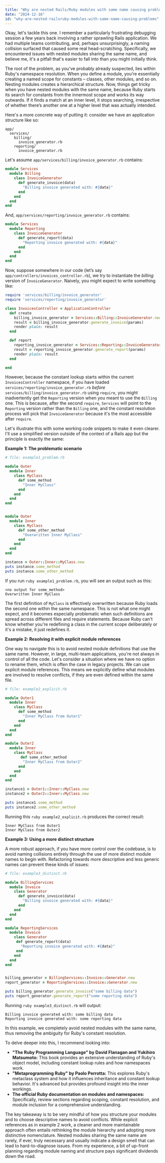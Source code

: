 ```yaml
---
title: "Why are nested Rails/Ruby modules with same name causing problems?"
date: "2024-12-16"
id: "why-are-nested-railsruby-modules-with-same-name-causing-problems"
---
```


Okay, let's tackle this one. I remember a particularly frustrating debugging session a few years back involving a rather sprawling Rails application. We had multiple teams contributing, and, perhaps unsurprisingly, a naming collision surfaced that caused some real head-scratching. Specifically, we encountered issues with nested modules sharing the same name, and believe me, it's a pitfall that's easier to fall into than you might initially think.

The root of the problem, as you've probably already suspected, lies within Ruby's namespace resolution. When you define a module, you’re essentially creating a named scope for constants – classes, other modules, and so on. Nesting modules creates a hierarchical structure. Now, things get tricky when you have nested modules with the same name, because Ruby starts its search for constants from the innermost scope and works its way outwards. If it finds a match at an inner level, it stops searching, irrespective of whether there’s another one at a higher level that was actually intended.

Here's a more concrete way of putting it: consider we have an application structure like so:

```
app/
  services/
    billing/
      invoice_generator.rb
    reporting/
      invoice_generator.rb
```

Let's assume `app/services/billing/invoice_generator.rb` contains:

```ruby
module Services
  module Billing
    class InvoiceGenerator
      def generate_invoice(data)
        "Billing invoice generated with: #{data}"
      end
    end
  end
end
```

And, `app/services/reporting/invoice_generator.rb` contains:

```ruby
module Services
  module Reporting
    class InvoiceGenerator
      def generate_report(data)
        "Reporting invoice generated with: #{data}"
      end
    end
  end
end
```

Now, suppose somewhere in our code (let’s say `app/controllers/invoices_controller.rb`), we try to instantiate the *billing* version of `InvoiceGenerator`. Naively, you might expect to write something like:

```ruby
require 'services/billing/invoice_generator'
require 'services/reporting/invoice_generator'

class InvoicesController < ApplicationController
  def create
    billing_invoice_generator = Services::Billing::InvoiceGenerator.new
    result = billing_invoice_generator.generate_invoice(params)
    render plain: result
  end

  def report
    reporting_invoice_generator = Services::Reporting::InvoiceGenerator.new
    result = reporting_invoice_generator.generate_report(params)
    render plain: result
  end

end
```

However, because the constant lookup starts within the current `InvoicesController` namespace, if you have loaded `services/reporting/invoice_generator.rb` *before* `services/billing/invoice_generator.rb` using `require`, you might inadvertently get the `Reporting` version when you meant to use the `Billing` one. This is because, after the second `require`, `Services` will point to the `Reporting` version rather than the `Billing` one, and the constant resolution process will pick that `InvoiceGenerator` because it's the most accessible after `require`.

Let's illustrate this with some working code snippets to make it even clearer. I'll use a simplified version outside of the context of a Rails app but the principle is exactly the same:

**Example 1: The problematic scenario**

```ruby
# file: example1_problem.rb

module Outer
  module Inner
    class MyClass
      def some_method
        "Inner MyClass"
      end
    end
  end
end


module Outer
  module Inner
    class MyClass
      def some_other_method
        "Overwritten Inner MyClass"
      end
    end
  end
end

instance = Outer::Inner::MyClass.new
puts instance.some_method
puts instance.some_other_method
```

If you run `ruby example1_problem.rb`, you will see an output such as this:

```
<no output for some_method>
Overwritten Inner MyClass
```

The first definition of `MyClass` is effectively overwritten because Ruby loads the second one within the same namespace. This is not what one might expect, and it becomes especially problematic when such definitions are spread across different files and require statements. Because Ruby can't know whether you're redefining a class in the current scope deliberately or it's a mistake, it just redefines it.

**Example 2: Resolving it with explicit module references**

One way to navigate this is to avoid nested module definitions that use the same name. However, in large, multi-team applications, you're not always in control of all the code. Let's consider a situation where we have no option to rename them, which is often the case in legacy projects. We can use explicit module references. This means we explicitly define what modules are involved to resolve conflicts, if they are even defined within the same file.

```ruby
# file: example2_explicit.rb

module Outer1
  module Inner
    class MyClass
      def some_method
        "Inner MyClass from Outer1"
      end
    end
  end
end

module Outer2
  module Inner
    class MyClass
       def some_other_method
        "Inner MyClass from Outer2"
      end
    end
  end
end

instance1 = Outer1::Inner::MyClass.new
instance2 = Outer2::Inner::MyClass.new

puts instance1.some_method
puts instance2.some_other_method
```

Running this `ruby example2_explicit.rb` produces the correct result:

```
Inner MyClass from Outer1
Inner MyClass from Outer2
```

**Example 3: Using a more distinct structure**

A more robust approach, if you have more control over the codebase, is to avoid naming collisions entirely through the use of more distinct module names to begin with. Refactoring towards more descriptive and less generic names can prevent these kinds of issues:

```ruby
# file: example3_distinct.rb

module BillingServices
  module Invoice
    class Generator
      def generate_invoice(data)
        "Billing invoice generated with: #{data}"
      end
    end
  end
end

module ReportingServices
  module Invoice
    class Generator
     def generate_report(data)
       "Reporting invoice generated with: #{data}"
     end
    end
  end
end


billing_generator = BillingServices::Invoice::Generator.new
report_generator = ReportingServices::Invoice::Generator.new

puts billing_generator.generate_invoice("some billing data")
puts report_generator.generate_report("some reporting data")
```

Running `ruby example3_distinct.rb` will output:

```
Billing invoice generated with: some billing data
Reporting invoice generated with: some reporting data
```

In this example, we completely avoid nested modules with the same name, thus removing the ambiguity for Ruby's constant resolution.

To delve deeper into this, I recommend looking into:

*   **"The Ruby Programming Language" by David Flanagan and Yukihiro Matsumoto:** This book provides an extensive understanding of Ruby's object model, including constant lookup rules and how namespaces work.
*   **"Metaprogramming Ruby" by Paolo Perrotta:** This explores Ruby's metaclass system and how it influences inheritance and constant lookup behavior. It's advanced but provides profound insight into the inner workings.
*   **The official Ruby documentation on modules and namespaces:** Specifically, review sections regarding scoping, constant resolution, and module inclusion for a comprehensive understanding.

The key takeaway is to be very mindful of how you structure your modules and to choose descriptive names to avoid conflicts. While explicit references as in example 2 work, a cleaner and more maintainable approach often entails rethinking the module hierarchy and adopting more distinctive nomenclature. Nested modules sharing the same name are rarely, if ever, truly necessary and usually indicate a design smell that can lead to hard-to-diagnose issues. From my experience, a bit of up-front planning regarding module naming and structure pays significant dividends down the road.
